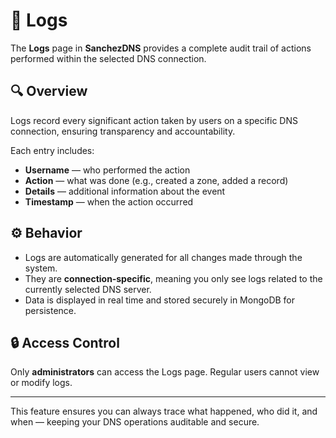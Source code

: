 # 🧾 Logs

The **Logs** page in **SanchezDNS** provides a complete audit trail of actions performed within the selected DNS connection.

## 🔍 Overview
Logs record every significant action taken by users on a specific DNS connection, ensuring transparency and accountability.

Each entry includes:
- **Username** — who performed the action  
- **Action** — what was done (e.g., created a zone, added a record)  
- **Details** — additional information about the event  
- **Timestamp** — when the action occurred  

## ⚙️ Behavior
- Logs are automatically generated for all changes made through the system.  
- They are **connection‑specific**, meaning you only see logs related to the currently selected DNS server.  
- Data is displayed in real time and stored securely in MongoDB for persistence.  

## 🔒 Access Control
Only **administrators** can access the Logs page. Regular users cannot view or modify logs.

---

This feature ensures you can always trace what happened, who did it, and when — keeping your DNS operations auditable and secure.
